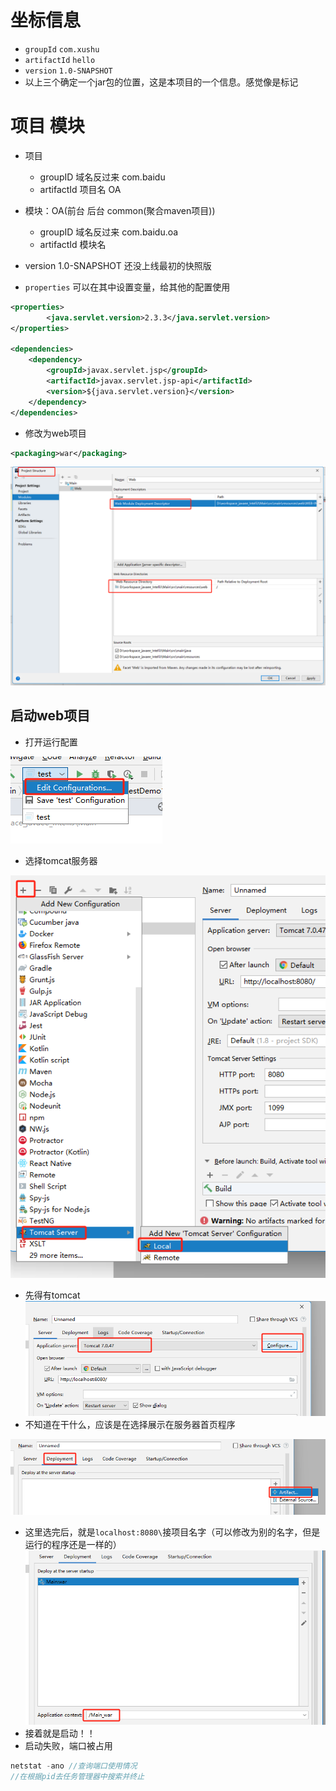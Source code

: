 # 坐标信息
- `groupId` `com.xushu`
- `artifactId` `hello`
- `version` `1.0-SNAPSHOT`
- 以上三个确定一个jar包的位置，这是本项目的一个信息。感觉像是标记
# 项目 模块
- 项目
    - groupID 域名反过来 com.baidu
    - artifactId 项目名 OA
- 模块：OA(前台 后台 common(聚合maven项目))
    - groupID 域名反过来 com.baidu.oa
    - artifactId 模块名


- version 1.0-SNAPSHOT 还没上线最初的快照版

- `properties` 可以在其中设置变量，给其他的配置使用
```xml
<properties>
        <java.servlet.version>2.3.3</java.servlet.version>
</properties>

<dependencies>
    <dependency>
        <groupId>javax.servlet.jsp</groupId>
        <artifactId>javax.servlet.jsp-api</artifactId>
        <version>${java.servlet.version}</version>
    </dependency>
</dependencies>
```

- 修改为web项目
```xml
<packaging>war</packaging>
```
![alt text](assets/03-pom文件/image.png)


## 启动web项目
- 打开运行配置

![alt text](assets/03-pom文件/image-1.png)
- 选择tomcat服务器

![alt text](assets/03-pom文件/image-2.png)
- 先得有tomcat
![alt text](assets/03-pom文件/image-3.png)
- 不知道在干什么，应该是在选择展示在服务器首页程序

![alt text](assets/03-pom文件/image-4.png)

- 这里选完后，就是`localhost:8080\`接项目名字（可以修改为别的名字，但是运行的程序还是一样的）
![alt text](assets/03-pom文件/image-5.png)
- 接着就是启动！！
- 启动失败，端口被占用
```c++
netstat -ano //查询端口使用情况
//在根据pid去任务管理器中搜索并终止
```
